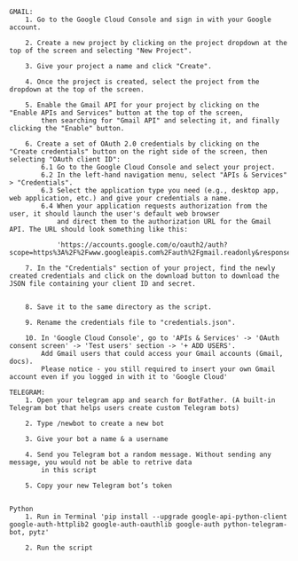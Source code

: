     GMAIL:
        1. Go to the Google Cloud Console and sign in with your Google account.
    
        2. Create a new project by clicking on the project dropdown at the top of the screen and selecting "New Project".
    
        3. Give your project a name and click "Create".
    
        4. Once the project is created, select the project from the dropdown at the top of the screen.
    
        5. Enable the Gmail API for your project by clicking on the "Enable APIs and Services" button at the top of the screen,
            then searching for "Gmail API" and selecting it, and finally clicking the "Enable" button.
    
        6. Create a set of OAuth 2.0 credentials by clicking on the "Create credentials" button on the right side of the screen, then selecting "OAuth client ID":
            6.1 Go to the Google Cloud Console and select your project.
            6.2 In the left-hand navigation menu, select "APIs & Services" > "Credentials".
            6.3 Select the application type you need (e.g., desktop app, web application, etc.) and give your credentials a name.
            6.4 When your application requests authorization from the user, it should launch the user's default web browser 
                and direct them to the authorization URL for the Gmail API. The URL should look something like this:
                
                'https://accounts.google.com/o/oauth2/auth?scope=https%3A%2F%2Fwww.googleapis.com%2Fauth%2Fgmail.readonly&response_type=code&client_id=YOUR_CLIENT_ID&redirect_uri=urn:ietf:wg:oauth:2.0:oob'
    
        7. In the "Credentials" section of your project, find the newly created credentials and click on the download button to download the JSON file containing your client ID and secret.
    
    
        8. Save it to the same directory as the script.
    
        9. Rename the credentials file to "credentials.json".
    
        10. In 'Google Cloud Console', go to 'APIs & Services' -> 'OAuth consent screen' -> 'Test users' section -> '+ ADD USERS'. 
            Add Gmail users that could access your Gmail accounts (Gmail, docs).
            Please notice - you still required to insert your own Gmail account even if you logged in with it to 'Google Cloud'
    
    TELEGRAM:
        1. Open your telegram app and search for BotFather. (A built-in Telegram bot that helps users create custom Telegram bots)
        
        2. Type /newbot to create a new bot

        3. Give your bot a name & a username

        4. Send you Telegram bot a random message. Without sending any message, you would not be able to retrive data
            in this script

        5. Copy your new Telegram bot’s token

        
    Python
        1. Run in Terminal 'pip install --upgrade google-api-python-client google-auth-httplib2 google-auth-oauthlib google-auth python-telegram-bot, pytz'
    
        2. Run the script